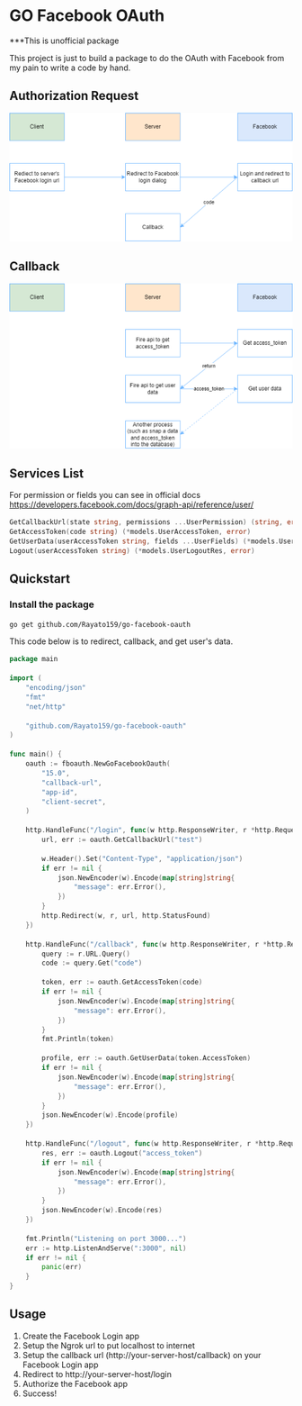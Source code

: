 <h1>GO Facebook OAuth</h1>
<p>***This is unofficial package</p>
<p>This project is just to build a package to do the OAuth with Facebook from my pain to write a code by hand.</p>

<h2>Authorization Request</h2>
<img src="./screenshots/oauth_flow.png">

<h2>Callback</h2>
<img src="./screenshots/callback_flow.png">

<h2>Services List</h2>
<p>For permission or fields you can see in official docs <a href="https://developers.facebook.com/docs/graph-api/reference/user/">https://developers.facebook.com/docs/graph-api/reference/user/</a></p>

```go
GetCallbackUrl(state string, permissions ...UserPermission) (string, error)
GetAccessToken(code string) (*models.UserAccessToken, error)
GetUserData(userAccessToken string, fields ...UserFields) (*models.UserProfile, error)
Logout(userAccessToken string) (*models.UserLogoutRes, error)
```

<h2>Quickstart</h2>

<h3>Install the package</h3>

```bash
go get github.com/Rayato159/go-facebook-oauth
```

<p>This code below is to redirect, callback, and get user's data.</p>

```go
package main

import (
	"encoding/json"
	"fmt"
	"net/http"

	"github.com/Rayato159/go-facebook-oauth"
)

func main() {
	oauth := fboauth.NewGoFacebookOauth(
		"15.0",
		"callback-url",
		"app-id",
		"client-secret",
	)

	http.HandleFunc("/login", func(w http.ResponseWriter, r *http.Request) {
		url, err := oauth.GetCallbackUrl("test")

		w.Header().Set("Content-Type", "application/json")
		if err != nil {
			json.NewEncoder(w).Encode(map[string]string{
				"message": err.Error(),
			})
		}
		http.Redirect(w, r, url, http.StatusFound)
	})

	http.HandleFunc("/callback", func(w http.ResponseWriter, r *http.Request) {
		query := r.URL.Query()
		code := query.Get("code")

		token, err := oauth.GetAccessToken(code)
		if err != nil {
			json.NewEncoder(w).Encode(map[string]string{
				"message": err.Error(),
			})
		}
		fmt.Println(token)

		profile, err := oauth.GetUserData(token.AccessToken)
		if err != nil {
			json.NewEncoder(w).Encode(map[string]string{
				"message": err.Error(),
			})
		}
		json.NewEncoder(w).Encode(profile)
	})

	http.HandleFunc("/logout", func(w http.ResponseWriter, r *http.Request) {
		res, err := oauth.Logout("access_token")
		if err != nil {
			json.NewEncoder(w).Encode(map[string]string{
				"message": err.Error(),
			})
		}
		json.NewEncoder(w).Encode(res)
	})

	fmt.Println("Listening on port 3000...")
	err := http.ListenAndServe(":3000", nil)
	if err != nil {
		panic(err)
	}
}
```

<h2>Usage</h2>
<ol>
	<li>Create the Facebook Login app</li>
	<li>Setup the Ngrok url to put localhost to internet</li>
	<li>Setup the callback url (http://your-server-host/callback) on your Facebook Login app</li>
	<li>Redirect to http://your-server-host/login</li>
	<li>Authorize the Facebook app</li>
	<li>Success!</li>
</ol>